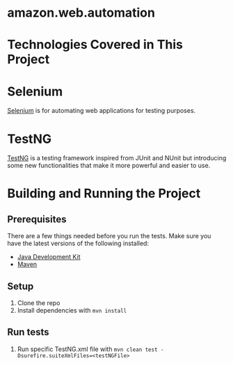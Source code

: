 # amazon.web.automation
Technologies Covered in This Project
====================================

# Selenium
[Selenium](https://www.seleniumhq.org/) is for automating web applications for testing purposes.

# TestNG
[TestNG](https://testng.org/doc/) is a testing framework inspired from JUnit and NUnit but introducing some new functionalities that make it more powerful and easier to use.

Building and Running the Project
================================

## Prerequisites
There are a few things needed before you run the tests. Make sure you have the latest versions of the following installed:
- [Java Development Kit](http://www.oracle.com/technetwork/java/javase/downloads/index.html)
- [Maven](https://maven.apache.org/)

## Setup
1. Clone the repo
2. Install dependencies with `mvn install`

## Run tests

1. Run specific TestNG.xml file with `mvn clean test -Dsurefire.suiteXmlFiles=<testNGFile>`

